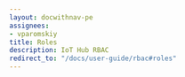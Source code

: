 ```yaml
---
layout: docwithnav-pe
assignees:
- vparomskiy
title: Roles
description: IoT Hub RBAC
redirect_to: "/docs/user-guide/rbac#roles"
---
```

